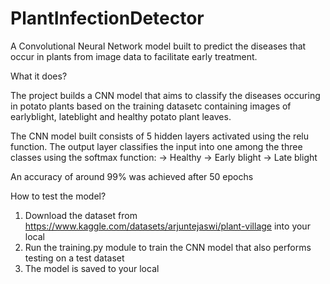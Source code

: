 # PlantInfectionDetector
A Convolutional Neural Network model built to predict the diseases that occur in plants from image data to facilitate early treatment.


What it does?

The project builds a CNN model that aims to classify the diseases occuring in potato plants based on the training datasetc containing images of earlyblight, lateblight and healthy potato plant leaves. 

The CNN model built consists of 5 hidden layers activated using the relu function. The output layer classifies the input into one among the three classes using the softmax function:
 -> Healthy
 -> Early blight
 -> Late blight

An accuracy of around 99% was achieved after 50 epochs

How to test the model?

1. Download the dataset from https://www.kaggle.com/datasets/arjuntejaswi/plant-village into your local
2. Run the training.py module to train the CNN model that also performs testing on a test dataset
3. The model is saved to your local 
